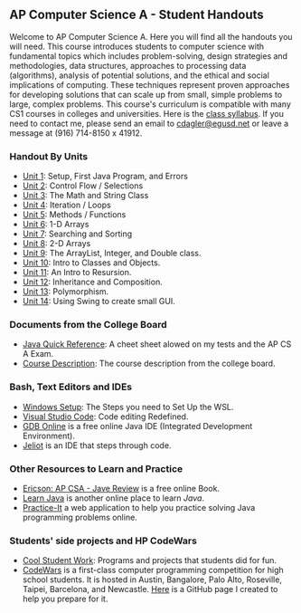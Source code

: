 ## AP Computer Science A - Student Handouts

Welcome to AP Computer Science A. Here you will find all the handouts you will need. This course introduces students to computer science with fundamental topics which includes problem-solving, design strategies and methodologies, data structures, approaches to processing data (algorithms), analysis of potential solutions, and the ethical and social implications of computing. These techniques represent proven approaches for developing solutions that can scale up from small, simple problems to large, complex problems. This course's curriculum is compatible with many CS1 courses in colleges and universities. Here is the [class syllabus](./syllabus_apcs_a.pdf). If you need to contact me, please send an email to <cdagler@egusd.net> or leave a message at (916) 714-8150 x 41912.

### Handout By Units
* [Unit 1](./01_Setup_and_HelloWorld/README.md): Setup, First Java Program, and Errors
* [Unit 2](./02_Control_Flow/README.md): Control Flow / Selections
* [Unit 3](./03_Math_and_String_Class/README.md): The Math and String Class
* [Unit 4](./04_Iteration/README.md): Iteration / Loops
* [Unit 5](./05_Methods/README.md): Methods / Functions
* [Unit 6](./06_1-D_Arrays/README.md): 1-D Arrays
* [Unit 7](./07_Searching_and_Sorting/README.md): Searching and Sorting
* [Unit 8](./08_2-D_Arrays/README.md): 2-D Arrays
* [Unit 9](./09_Arraylist_and_Wrapper_Classes/README.md): The ArrayList, Integer, and Double class.
* [Unit 10](./10_Classes_and_Objects/README.md): Intro to Classes and Objects.
* [Unit 11](./11_Recursion/README.md): An Intro to Resursion.
* [Unit 12](./12_Inheritance_and_Composition/README.md): Inheritance and Composition.
* [Unit 13](./13_Polymorphism/README.md): Polymorphism.
* [Unit 14](./14_Intro_to_GUI/README.md): Using Swing to create small GUI.

### Documents from the College Board
* [Java Quick Reference](./java_quick_reference.pdf): A cheet sheet alowed on my tests and the AP CS A Exam.
* [Course Description](https://apcentral.collegeboard.org/pdf/ap-computer-science-a-course-and-exam-description.pdf): The course description from the college board.

### Bash, Text Editors and IDEs
* [Windows Setup](./apcs_a_setup.md): The Steps you need to Set Up the WSL.
* [Visual Studio Code](https://code.visualstudio.com/): Code editing Redefined.
* [GDB Online](https://www.onlinegdb.com/) is a free online Java IDE (Integrated Development Environment).
* [Jeliot](./jeliot.jar) is an IDE that steps through code.

### Other Resources to Learn and Practice
* [Ericson: AP CSA - Jave Review](https://runestone.academy/runestone/static/JavaReview/index.html) is a free online Book.
* [Learn Java](http://www.learnjavaonline.org/) is another online place to learn _Java_.
* [Practice-It](http://practiceit.cs.washington.edu/) a web application to help you practice solving Java programming problems online.

### Students' side projects and HP CodeWars
* [Cool Student Work](https://github.com/mrdagler-handouts/cool_student_work/blob/master/README.md): Programs and projects that students did for fun.
* [CodeWars](http://www.hpcodewars.org/) is a first-class computer programming competition for high school students. It is hosted in Austin, Bangalore, Palo Alto, Roseville, Taipei, Barcelona, and Newcastle. [Here](https://github.com/class-handouts/HP_Codewars/blob/master/readme.md) is a GitHub page I created to help you prepare for it.

